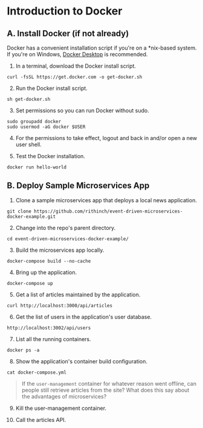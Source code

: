 # Introduction to Docker

## A. Install Docker (if not already)
Docker has a convenient installation script if you're on a *nix-based system. If you're on Windows, [Docker Desktop](https://docs.docker.com/desktop/install/windows-install/) is recommended.
1. In a terminal, download the Docker install script.

```
curl -fsSL https://get.docker.com -o get-docker.sh
```

2. Run the Docker install script.  

```
sh get-docker.sh
```

3. Set permissions so you can run Docker without sudo.

```
sudo groupadd docker
sudo usermod -aG docker $USER
```

4. For the permissions to take effect, logout and back in and/or open a new user shell.

5. Test the Docker installation.

```
docker run hello-world
```

## B. Deploy Sample Microservices App

1. Clone a sample microservices app that deploys a local news application.

```
git clone https://github.com/rithinch/event-driven-microservices-docker-example.git
```

2. Change into the repo's parent directory.

```
cd event-driven-microservices-docker-example/
```

3. Build the microservices app locally.

```
docker-compose build --no-cache
```

4. Bring up the application.

```
docker-compose up
```

5. Get a list of articles maintained by the application.

```
curl http://localhost:3000/api/articles
```

6. Get the list of users in the application's user database.

```
http://localhost:3002/api/users
```

7. List all the running containers.

```
docker ps -a
```

8. Show the application's container build configuration.

```
cat docker-compose.yml
```

> If the `user-management` container for whatever reason went offline, can people still retrieve articles from the site? What does this say about the advantages of microservices?

9. Kill the user-management container.

10. Call the articles API.
